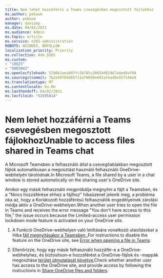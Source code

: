 ```yaml
---
title: Nem lehet hozzáférni a Teams csevegésben megosztott fájlokhoz
ms.author: pebaum
author: pebaum
manager: dansimp
ms.date: 04/01/2021
ms.audience: Admin
ms.topic: article
ms.service: o365-administration
ROBOTS: NOINDEX, NOFOLLOW
localization_priority: Priority
ms.collection: Adm_O365
ms.custom:
- "10825"
- "9003042"
ms.openlocfilehash: 5290b1eea907fc5b785c20654d92467a4ed0af04
ms.sourcegitcommit: 7b2e5078dd65f11af6650e692a7ea48e91f544e0
ms.translationtype: MT
ms.contentlocale: hu-HU
ms.lasthandoff: 04/02/2021
ms.locfileid: "51595814"
---
```

# <a name="unable-to-access-files-shared-in-teams-chat"></a><span data-ttu-id="c5565-102">Nem lehet hozzáférni a Teams csevegésben megosztott fájlokhoz</span><span class="sxs-lookup"><span data-stu-id="c5565-102">Unable to access files shared in Teams chat</span></span>

<span data-ttu-id="c5565-103">A Microsoft Teamsben a felhasználó által a csevegőablakban megosztott fájlok automatikusan a megosztást használó felhasználó OneDrive-webhelyén tárolódnak.</span><span class="sxs-lookup"><span data-stu-id="c5565-103">In Microsoft Teams, a file shared by a user in a chat window is stored automatically on the sharing user's OneDrive site.</span></span>

<span data-ttu-id="c5565-104">Amikor egy másik felhasználó megpróbálja megnyitni a fájlt a Teamsben, és a "Nincs hozzáférése ehhez a fájlhoz" hibaüzenet jelenik meg, a probléma oka az, hogy a Korlátozott hozzáférésű felhasználók engedélyeinek zárolási módja aktív a OneDrive-webhelyen.</span><span class="sxs-lookup"><span data-stu-id="c5565-104">When another user tries to open the file in Teams and receives the error message "You don't have access to this file," the issue occurs because the Limited-access user permission lockdown mode feature is activated on your OneDrive site.</span></span>

1. <span data-ttu-id="c5565-105">A Funkció OneDrive-webhelyen való letiltására vonatkozó utasításokat a Hiba [fájl megnyitásakor a Teamsben .](https://go.microsoft.com/fwlink/?linkid=2155733)</span><span class="sxs-lookup"><span data-stu-id="c5565-105">For instructions to disable the feature on the OneDrive site, see [Error when opening a file in Teams](https://go.microsoft.com/fwlink/?linkid=2155733).</span></span>

1. <span data-ttu-id="c5565-106">Ellenőrizze, hogy egy másik felhasználó hozzáfér-e a OneDrive-webhelyhez, és biztosítson-e hozzáférést a OneDrive-fájlok és -mappák megosztása [terület útmutatását követve.](https://go.microsoft.com/fwlink/?linkid=2156017)</span><span class="sxs-lookup"><span data-stu-id="c5565-106">Check whether another user has access to the OneDrive site, and provide access by following the instructions in [Share OneDrive files and folders](https://go.microsoft.com/fwlink/?linkid=2156017).</span></span>